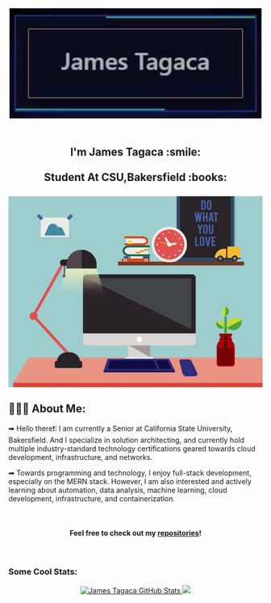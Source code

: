 <div align="center">
 <img align="center" src="asset/name.GIF" alt="Coder GIF" width="500">
</div>

<h2 align="center">
 <abc>
  <br> I'm James Tagaca :smile:<br>
  <br> Student At CSU,Bakersfield :books:<br>
  <br>
    <img align="center" src="asset/desk.gif" alt="Coder GIF" width="700">
 </abc>
</h2> 
<h2 align="left">👨🏻‍💻 About Me:</h2

<p>
➡ Hello there❗❕ I am currently a Senior at California State University, Bakersfield. And I specialize in solution architecting, and currently hold multiple industry-standard technology certifications geared towards cloud development, infrastructure, and networks. 
</p>

<p>
➡ Towards programming and technology, I enjoy full-stack development, especially on the MERN stack. However, I am also interested and actively learning about automation, data analysis, machine learning, cloud development, infrastructure, and containerization. 
</p>
<br>
<h4 align="center">

Feel free to check out my [repositories](https://github.com/jtagaca?tab=repositories)!
</h4>
</br>

### Some Cool Stats:
<div align='center'>

<a href="https://github.com/jtagaca/jtagaca">
  <img  src="https://github-readme-stats.vercel.app/api?username=jtagaca&show_icons=true&line_height=27&count_private=true&title_color=ffffff&text_color=c9cacc&icon_color=2bbc8a&bg_color=1d1f21&hide=issues,contribs" alt="James Tagaca GitHub Stats" />
</a>

<a href="https://github.com/jtagaca/jtagaca">
  <img  
  height="154"
  src="https://github-readme-stats.vercel.app/api/top-langs/?username=jtagaca&hide=java,html,tex&title_color=ffffff&text_color=c9cacc&icon_color=2bbc8a&bg_color=1d1f21&langs_count=3" />
</a>
</div>
